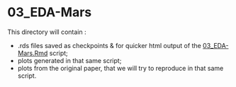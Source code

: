 # 03_EDA-Mars

This directory will contain :
- .rds files saved as checkpoints & for quicker html output of the [03_EDA-Mars.Rmd](../../../../scripts/analysis-individual/Mars-2020/03_EDA-Mars.Rmd) script;
- plots generated in that same script;
- plots from the original paper, that we will try to reproduce in that same script.